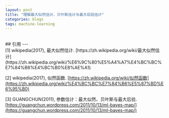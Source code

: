 ```yaml
---
layout: post
title: "理解最大似然估计、贝叶斯估计与最大后验估计"
categories: blogs
tags: machine-learning 
---
```



<br>
## 引用
---
<br>
[1] wikipedia(2017), 最大似然估计. [https://zh.wikipedia.org/wiki/最大似然估计](https://zh.wikipedia.org/wiki/%E6%9C%80%E5%A4%A7%E4%BC%BC%E7%84%B6%E4%BC%B0%E8%AE%A1)

[2] wikipedia(2017), 似然函数. [https://zh.wikipedia.org/wiki/似然函数](https://zh.wikipedia.org/wiki/%E4%BC%BC%E7%84%B6%E5%87%BD%E6%95%B0)

[3] GUANGCHUN(2011), 参数估计：最大似然、贝叶斯与最大后验. [https://guangchun.wordpress.com/2011/10/13/ml-bayes-map/](https://guangchun.wordpress.com/2011/10/13/ml-bayes-map/)